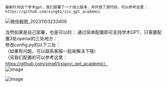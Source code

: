 ```
最新针对这个学术gpt，我们部署了一个线上版本，并开放了源代码，可以参考这里：
https://github.com/xing61/zzz_gpt_academic
```
![微信截图_20231103233409](https://github.com/xing61/xiaoyi-robot/assets/38256442/eb2e1c7a-0982-4902-99e2-8b41fb8c44ee)     


当然如果是自己部署，也是可以的：
通过简单配置即可支持学术GPT，只需要配置3处openai的三处地方：<br>
修改config.py的以下三处：<br>
（如果有问题，可以联系客服一起来解决下哦）<br>
（另我们配置的可以参考这里：https://github.com/xing61/xiaoyi_gpt_academic）<br>
![image](https://github.com/xing61/xiaoyi-robot/assets/38256442/a06038e6-20e6-4bae-95a6-e50b03c95092)

![image](https://github.com/xing61/xiaoyi-robot/assets/38256442/487a4f3f-02bf-4c0e-814a-288c318023b5)
